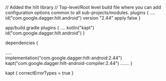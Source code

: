 // Added the hilt library
// Top-level/Root level build file where you can add configuration options common to all sub-projects/modules.
plugins {
....
id("com.google.dagger.hilt.android") version "2.44" apply false
}

app/build.gradle
plugins {
....
kotlin("kapt")
id("com.google.dagger.hilt.android")
}

dependencies {

.....   
    implementation("com.google.dagger:hilt-android:2.44")
    kapt("com.google.dagger:hilt-android-compiler:2.44")
  .......
}

kapt {
correctErrorTypes = true
}

